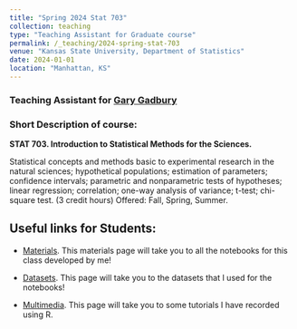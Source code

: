 ```yaml
---
title: "Spring 2024 Stat 703"
collection: teaching
type: "Teaching Assistant for Graduate course"
permalink: /_teaching/2024-spring-stat-703
venue: "Kansas State University, Department of Statistics"
date: 2024-01-01
location: "Manhattan, KS"
---
```


<h3> Teaching Assistant for <a href="https://www.k-state.edu/stats/about/people/gadbury.html" target="_blank">Gary Gadbury</a></h3>

<h3> Short Description of course: </h3>

<b> STAT 703. Introduction to Statistical Methods for the Sciences. </b>

Statistical concepts and methods basic to experimental research in the natural sciences; hypothetical populations; estimation of parameters; confidence intervals; parametric and nonparametric tests of hypotheses; linear regression; correlation; one-way analysis of variance; t-test; chi-square test.
(3 credit hours) Offered: Fall, Spring, Summer. 

## Useful links for Students:

- [Materials](https://github.com/abraham-arbelaez/STAT-703-KSU/tree/main/Materials). This materials page will take you to all the notebooks for this class developed by me!

- [Datasets](https://github.com/abraham-arbelaez/STAT-703-KSU/tree/main/Datasets). This page will take you to the datasets that I used for the notebooks!

- [Multimedia](https://github.com/abraham-arbelaez/STAT-703-KSU/tree/main/Multimedia). This page will take you to some tutorials I have recorded using R.

